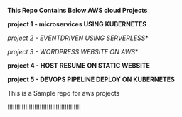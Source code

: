 **This Repo Contains Below AWS cloud Projects**

 **project 1 - microservices USING KUBERNETES**

 *project 2 - EVENTDRIVEN USING SERVERLESS**
 
 *project 3 - WORDPRESS WEBSITE ON AWS**

 **project 4 - HOST RESUME ON STATIC WEBSITE**

 **project 5 - DEVOPS PIPELINE DEPLOY ON KUBERNETES**


 This is a Sample repo for aws projects

 !!!!!!!!!!!!!!!!!!!!!!!!!!!!!!!!!!!!!!!!!

 
